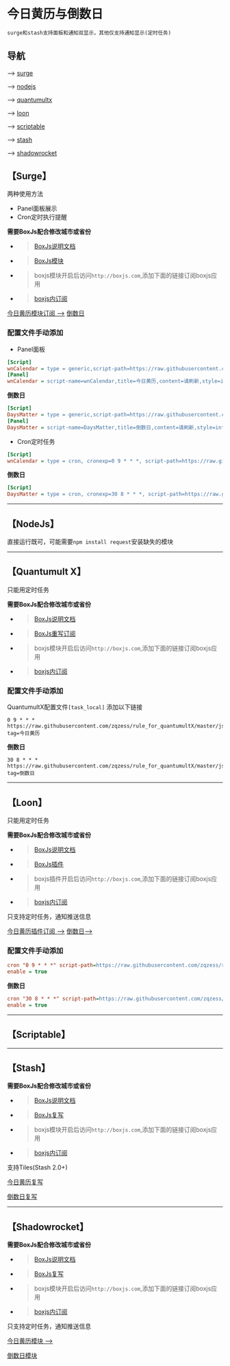# 今日黄历与倒数日
```ruby
surge和stash支持面板和通知双显示，其他仅支持通知显示(定时任务)
```
## 导航
--> [surge](#surge)

--> [nodejs](#nodejs)

--> [quantumultx](#quantumult-x)

--> [loon](#loon)

--> [scriptable](#scriptable)

--> [stash](#stash)

--> [shadowrocket](#shadowrocket)

【Surge】
-----------------
两种使用方法
- Panel面板展示
- Cron定时执行提醒

**需要BoxJs配合修改城市或省份**

- > [BoxJs说明文档](https://github.com/chavyleung/boxjs-doc)
- > [BoxJs模块](https://raw.githubusercontent.com/chavyleung/scripts/master/box/rewrite/boxjs.rewrite.surge.sgmodule)
- > boxjs模块开启后访问`http://boxjs.com`,添加下面的链接订阅boxjs应用
- > [boxjs内订阅](https://raw.githubusercontent.com/zqzess/rule_for_quantumultX/master/js/Mine/boxjs.json)

[今日黄历模块订阅 -->](https://raw.githubusercontent.com/zqzess/rule_for_quantumultX/master/Surge/Module/wnCalendar.sgmodule)
[倒数日](https://raw.githubusercontent.com/zqzess/rule_for_quantumultX/master/Surge/Module/DaysMatter.sgmodule)

### 配置文件手动添加
- Panel面板
```ini
[Script]
wnCalendar = type = generic,script-path=https://raw.githubusercontent.com/zqzess/rule_for_quantumultX/master/js/Mine/wnCalendar/wnCalendar.js,timeout=10
[Panel]
wnCalendar = script-name=wnCalendar,title=今日黄历,content=请刷新,style=info,update-interval=28800
```
**倒数日**
```ini
[Script]
DaysMatter = type = generic,script-path=https://raw.githubusercontent.com/zqzess/rule_for_quantumultX/master/js/Mine/wnCalendar/DaysMatter.js,timeout=10
[Panel]
DaysMatter = script-name=DaysMatter,title=倒数日,content=请刷新,style=info,update-interval=28800
```
- Cron定时任务
```ini
[Script]
wnCalendar = type = cron, cronexp=0 9 * * *, script-path=https://raw.githubusercontent.com/zqzess/rule_for_quantumultX/master/js/Mine/wnCalendar/wnCalendar.js,timeout=10
```
**倒数日**
```ini
[Script]
DaysMatter = type = cron, cronexp=30 8 * * *, script-path=https://raw.githubusercontent.com/zqzess/rule_for_quantumultX/master/js/Mine/wnCalendar/DaysMatter.js,timeout=10
```
-----------------
【NodeJs】
---------
直接运行既可，可能需要`npm install request`安装缺失的模块

---------
【Quantumult X】
---------
只能用定时任务

**需要BoxJs配合修改城市或省份**
 
- > [BoxJs说明文档](https://github.com/chavyleung/boxjs-doc)
- > [BoxJs重写订阅](https://raw.githubusercontent.com/chavyleung/scripts/master/box/rewrite/boxjs.rewrite.quanx.conf)
- > boxjs模块开启后访问`http://boxjs.com`,添加下面的链接订阅boxjs应用
- > [boxjs内订阅](https://raw.githubusercontent.com/zqzess/rule_for_quantumultX/master/js/Mine/boxjs.json)

### 配置文件手动添加
QuantumultX配置文件`[task_local]`   添加以下链接
```editorconfig
0 9 * * * https://raw.githubusercontent.com/zqzess/rule_for_quantumultX/master/js/Mine/wnCalendar/wnCalendar.js, tag=今日黄历
```
**倒数日**
```editorconfig
30 8 * * * https://raw.githubusercontent.com/zqzess/rule_for_quantumultX/master/js/Mine/wnCalendar/DaysMatter.js, tag=倒数日
```
---------
【Loon】
---------
只能用定时任务

**需要BoxJs配合修改城市或省份**
- > [BoxJs说明文档](https://github.com/chavyleung/boxjs-doc)
- > [BoxJs插件](https://raw.githubusercontent.com/chavyleung/scripts/master/box/rewrite/boxjs.rewrite.loon.plugin)
- > boxjs插件开启后访问`http://boxjs.com`,添加下面的链接订阅boxjs应用
- > [boxjs内订阅](https://raw.githubusercontent.com/zqzess/rule_for_quantumultX/master/js/Mine/boxjs.json)

只支持定时任务，通知推送信息

[今日黄历插件订阅 -->](https://raw.githubusercontent.com/zqzess/rule_for_quantumultX/master/Loon/Plugin/wnCalendar.plugin)
[倒数日-->](https://raw.githubusercontent.com/zqzess/rule_for_quantumultX/master/Loon/Plugin/DaysMatter.plugin)
### 配置文件手动添加
```ini
cron "0 9 * * *" script-path=https://raw.githubusercontent.com/zqzess/rule_for_quantumultX/master/js/Mine/wnCalendar/wnCalendar.js, tag=今日黄历, img-url=https://raw.githubusercontent.com/walkxcode/dashboard-icons/main/png/synology-calendar.png
enable = true
```
**倒数日**
```ini
cron "30 8 * * *" script-path=https://raw.githubusercontent.com/zqzess/rule_for_quantumultX/master/js/Mine/wnCalendar/DaysMatter.js, tag=倒数日, img-url=https://cdn.jsdelivr.net/gh/zqzess/pichouse@master/pic/202302061207406.jpg
enable = true
```
---------
【Scriptable】
-------

---------

【Stash】
---

**需要BoxJs配合修改城市或省份**

- > [BoxJs说明文档](https://github.com/chavyleung/boxjs-doc)
- > [BoxJs复写](https://github.com/chavyleung/scripts/raw/master/box/rewrite/boxjs.rewrite.stash.stoverride)
- > boxjs模块开启后访问`http://boxjs.com`,添加下面的链接订阅boxjs应用
- > [boxjs内订阅](https://raw.githubusercontent.com/zqzess/rule_for_quantumultX/master/js/Mine/boxjs.json)


支持Tiles(Stash 2.0+)

[今日黄历复写](https://raw.githubusercontent.com/zqzess/rule_for_quantumultX/master/Stash/override/wnCalendar.stoverride)

[倒数日复写](https://raw.githubusercontent.com/zqzess/rule_for_quantumultX/master/Stash/override/DaysMatter.stoverride)

-----

【Shadowrocket】
---

**需要BoxJs配合修改城市或省份**

- > [BoxJs说明文档](https://github.com/chavyleung/boxjs-doc)
- > [BoxJs复写](https://github.com/chavyleung/scripts/raw/master/box/rewrite/boxjs.rewrite.surge.sgmodule)
- > boxjs模块开启后访问`http://boxjs.com`,添加下面的链接订阅boxjs应用
- > [boxjs内订阅](https://raw.githubusercontent.com/zqzess/rule_for_quantumultX/master/js/Mine/boxjs.json)

只支持定时任务，通知推送信息

[今日黄历模块 -->](https://raw.githubusercontent.com/zqzess/rule_for_quantumultX/master/Shadowrocket/module/wnCalendar.module)

[倒数日模块](https://raw.githubusercontent.com/zqzess/rule_for_quantumultX/master/Shadowrocket/module/DaysMatter.module)